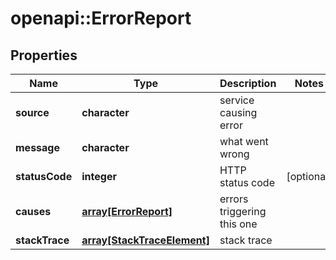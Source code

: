 # openapi::ErrorReport


## Properties
Name | Type | Description | Notes
------------ | ------------- | ------------- | -------------
**source** | **character** | service causing error | 
**message** | **character** | what went wrong | 
**statusCode** | **integer** | HTTP status code | [optional] 
**causes** | [**array[ErrorReport]**](ErrorReport.md) | errors triggering this one | 
**stackTrace** | [**array[StackTraceElement]**](StackTraceElement.md) | stack trace | 


